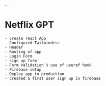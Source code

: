 ...

# Netflix GPT

    - create react App
    - Configured Tailwindcss
    - Header
    - Routing of app
    - Login Form
    - sign up form
    - Form Validation % use of useref hook
    - Firebase setup
    - Deploy app to production
    - created a first user sign up in firebase
